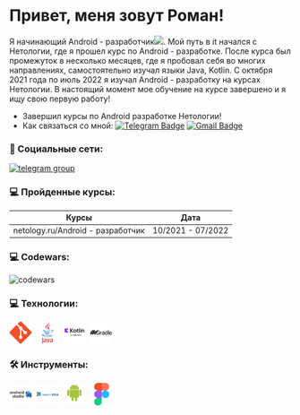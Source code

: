 
# Привет, меня зовут Роман!

Я начинающий Android - разработчик<img src="https://media.giphy.com/media/WUlplcMpOCEmTGBtBW/giphy.gif" width="30px">. Мой путь в it начался с Нетологии, где я прошел курс по Android - разработке. После курса был промежуток в несколько месяцев, где я пробовал себя во многих направлениях, самостоятельно изучал языки Java, Kotlin. С октября 2021 года по июль 2022 я изучал Android - разработку на курсах Нетологии. В настоящий момент мое обучение на курсе завершено и я ищу свою первую работу!

- Завершил курсы по Android разработке Нетологии!
- Как связаться со мной: [![Telegram Badge](https://img.shields.io/badge/-rudachenkoroman-blue?style=flat&logo=Telegram&logoColor=white)](https://t.me/any00way) [![Gmail Badge](https://img.shields.io/badge/-Gmail-red?style=flat&logo=Gmail&logoColor=white)](mailto:kartavjo@gmail.com)

### 🤝 Социальные сети:

 <div id="badges">
    <a href="https://t.me/any00way" target="_blank">
      <img src="https://cdn-icons-png.flaticon.com/512/2111/2111646.png" width="40" height="40" alt="telegram group" />
    </a>
  </div>

### 💻 Пройденные курсы:

| Курсы                                                           | Дата              |
| ----------------------------------------------------------------| :---------------: |
| netology.ru/Android - разработчик                               | 10/2021 - 07/2022 |

### 💻 Codewars:

![codewars](https://www.codewars.com/users/Rudachenko/badges/large)

### 💻 Технологии:

<div>
  <img src="https://github.com/devicons/devicon/blob/master/icons/git/git-original.svg" title="git" alt="git" width="40" height="40"/>&nbsp
  <img src="https://github.com/devicons/devicon/blob/master/icons/java/java-original-wordmark.svg" title="git" alt="git" width="40" height="40"/>&nbsp
  <img src="https://github.com/devicons/devicon/blob/master/icons/kotlin/kotlin-original-wordmark.svg" title="git" alt="git" width="40" height="40"/>&nbsp
  <img src="https://github.com/devicons/devicon/blob/master/icons/gradle/gradle-plain-wordmark.svg" title="git" alt="git" width="40" height="40"/>&nbsp
</div>

### 🛠 Инструменты:

<div>
  <img src="https://github.com/devicons/devicon/blob/master/icons/androidstudio/androidstudio-original-wordmark.svg" title="git" alt="git" width="40" height="40"/>&nbsp
  <img src="https://github.com/devicons/devicon/blob/master/icons/intellij/intellij-original-wordmark.svg" title="git" alt="git" width="40" height="40"/>&nbsp
  <img src="https://github.com/devicons/devicon/blob/master/icons/android/android-original-wordmark.svg" title="git" alt="git" width="40" height="40"/>&nbsp
  <img src="https://github.com/devicons/devicon/blob/master/icons/figma/figma-original.svg" title="figma" alt="figma" width="40" height="40"/>&nbsp;
</div>
